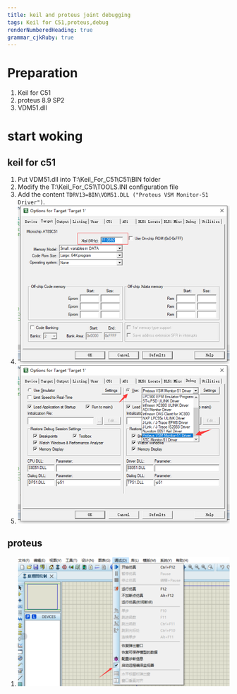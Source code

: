 ```yaml
---
title: keil and proteus joint debugging
tags: Keil for C51,proteus,debug
renderNumberedHeading: true
grammar_cjkRuby: true
---
```


# Preparation

1. Keil for C51
2. proteus 8.9 SP2
3. VDM51.dll
 
# start woking

## keil for c51
1. Put VDM51.dll into T:\Keil_For_C51\C51\BIN folder
2. Modify the T:\Keil_For_C51\TOOLS.INI configuration file
3. Add the content `TDRV13=BIN\VDM51.DLL ("Proteus VSM Monitor-51 Driver")`.
4. ![enter description here](./images/1646728700458.png)
5. ![enter description here](./images/1646728722519.png)


## proteus
1. ![enter description here](./images/1646728855416.png) 
